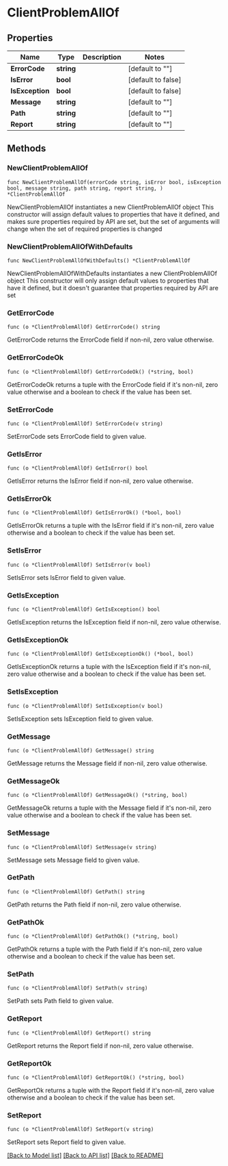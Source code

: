 # ClientProblemAllOf

## Properties

Name | Type | Description | Notes
------------ | ------------- | ------------- | -------------
**ErrorCode** | **string** |  | [default to ""]
**IsError** | **bool** |  | [default to false]
**IsException** | **bool** |  | [default to false]
**Message** | **string** |  | [default to ""]
**Path** | **string** |  | [default to ""]
**Report** | **string** |  | [default to ""]

## Methods

### NewClientProblemAllOf

`func NewClientProblemAllOf(errorCode string, isError bool, isException bool, message string, path string, report string, ) *ClientProblemAllOf`

NewClientProblemAllOf instantiates a new ClientProblemAllOf object
This constructor will assign default values to properties that have it defined,
and makes sure properties required by API are set, but the set of arguments
will change when the set of required properties is changed

### NewClientProblemAllOfWithDefaults

`func NewClientProblemAllOfWithDefaults() *ClientProblemAllOf`

NewClientProblemAllOfWithDefaults instantiates a new ClientProblemAllOf object
This constructor will only assign default values to properties that have it defined,
but it doesn't guarantee that properties required by API are set

### GetErrorCode

`func (o *ClientProblemAllOf) GetErrorCode() string`

GetErrorCode returns the ErrorCode field if non-nil, zero value otherwise.

### GetErrorCodeOk

`func (o *ClientProblemAllOf) GetErrorCodeOk() (*string, bool)`

GetErrorCodeOk returns a tuple with the ErrorCode field if it's non-nil, zero value otherwise
and a boolean to check if the value has been set.

### SetErrorCode

`func (o *ClientProblemAllOf) SetErrorCode(v string)`

SetErrorCode sets ErrorCode field to given value.


### GetIsError

`func (o *ClientProblemAllOf) GetIsError() bool`

GetIsError returns the IsError field if non-nil, zero value otherwise.

### GetIsErrorOk

`func (o *ClientProblemAllOf) GetIsErrorOk() (*bool, bool)`

GetIsErrorOk returns a tuple with the IsError field if it's non-nil, zero value otherwise
and a boolean to check if the value has been set.

### SetIsError

`func (o *ClientProblemAllOf) SetIsError(v bool)`

SetIsError sets IsError field to given value.


### GetIsException

`func (o *ClientProblemAllOf) GetIsException() bool`

GetIsException returns the IsException field if non-nil, zero value otherwise.

### GetIsExceptionOk

`func (o *ClientProblemAllOf) GetIsExceptionOk() (*bool, bool)`

GetIsExceptionOk returns a tuple with the IsException field if it's non-nil, zero value otherwise
and a boolean to check if the value has been set.

### SetIsException

`func (o *ClientProblemAllOf) SetIsException(v bool)`

SetIsException sets IsException field to given value.


### GetMessage

`func (o *ClientProblemAllOf) GetMessage() string`

GetMessage returns the Message field if non-nil, zero value otherwise.

### GetMessageOk

`func (o *ClientProblemAllOf) GetMessageOk() (*string, bool)`

GetMessageOk returns a tuple with the Message field if it's non-nil, zero value otherwise
and a boolean to check if the value has been set.

### SetMessage

`func (o *ClientProblemAllOf) SetMessage(v string)`

SetMessage sets Message field to given value.


### GetPath

`func (o *ClientProblemAllOf) GetPath() string`

GetPath returns the Path field if non-nil, zero value otherwise.

### GetPathOk

`func (o *ClientProblemAllOf) GetPathOk() (*string, bool)`

GetPathOk returns a tuple with the Path field if it's non-nil, zero value otherwise
and a boolean to check if the value has been set.

### SetPath

`func (o *ClientProblemAllOf) SetPath(v string)`

SetPath sets Path field to given value.


### GetReport

`func (o *ClientProblemAllOf) GetReport() string`

GetReport returns the Report field if non-nil, zero value otherwise.

### GetReportOk

`func (o *ClientProblemAllOf) GetReportOk() (*string, bool)`

GetReportOk returns a tuple with the Report field if it's non-nil, zero value otherwise
and a boolean to check if the value has been set.

### SetReport

`func (o *ClientProblemAllOf) SetReport(v string)`

SetReport sets Report field to given value.



[[Back to Model list]](../README.md#documentation-for-models) [[Back to API list]](../README.md#documentation-for-api-endpoints) [[Back to README]](../README.md)


